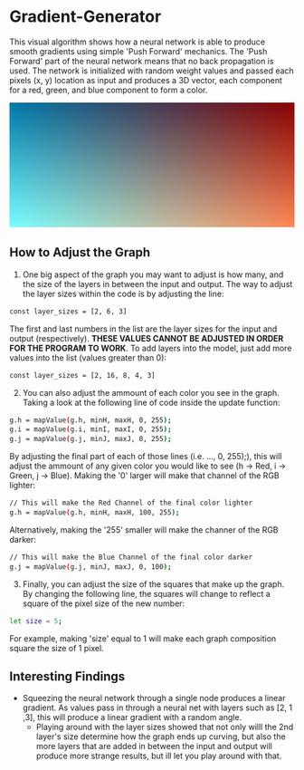 # Gradient-Generator
This visual algorithm shows how a neural network is able to produce smooth gradients using simple 'Push Forward' mechanics. The 'Push Forward' part of the neural network means that no back propagation is used. The network is initialized with random weight values and passed each pixels (x, y) location as input and produces a 3D vector, each component for a red, green, and blue component to form a color.

![Sample Graph](https://github.com/hubertben/Gradient-Generator/blob/master/sample_graph.PNG)

## How to Adjust the Graph

1. One big aspect of the graph you may want to adjust is how many, and the size of the layers in between the input and output. The way to adjust the layer sizes within the code is by adjusting the line:
```bash
const layer_sizes = [2, 6, 3]
```
   The first and last numbers in the list are the layer sizes for the input and output (respectively). **THESE VALUES CANNOT BE ADJUSTED IN ORDER FOR THE PROGRAM TO WORK**. To add    layers into the model, just add more values into the list (values greater than 0):
```bash
const layer_sizes = [2, 16, 8, 4, 3]
```

2. You can also adjust the ammount of each color you see in the graph. Taking a look at the following line of code inside the update function:
```bash
g.h = mapValue(g.h, minH, maxH, 0, 255);
g.i = mapValue(g.i, minI, maxI, 0, 255);
g.j = mapValue(g.j, minJ, maxJ, 0, 255);
```
By adjusting the final part of each of those lines (i.e. ..., 0, 255);), this will adjust the ammount of any given color you would like to see (h -> Red, i -> Green, j -> Blue). Making the '0' larger will make that channel of the RGB lighter:
```bash
// This will make the Red Channel of the final color lighter
g.h = mapValue(g.h, minH, maxH, 100, 255);
```
Alternatively, making the '255' smaller will make the channer of the RGB darker:
```bash
// This will make the Blue Channel of the final color darker
g.j = mapValue(g.j, minJ, maxJ, 0, 100);
```
3. Finally, you can adjust the size of the squares that make up the graph. By changing the following line, the squares will change to reflect a square of the pixel size of the new number:
```bash
let size = 5;
```
For example, making 'size' equal to 1 will make each graph composition square the size of 1 pixel.

## Interesting Findings
* Squeezing the neural network through a single node produces a linear gradient. As values pass in through a neural net with layers such as [2, 1 ,3], this will produce a linear gradient with a random angle.
  - Playing around with the layer sizes showed that not only willl the 2nd layer's size determine how the graph ends up curving, but also the more layers that are added in between the input and output will produce more strange results, but ill let you play around with that.

